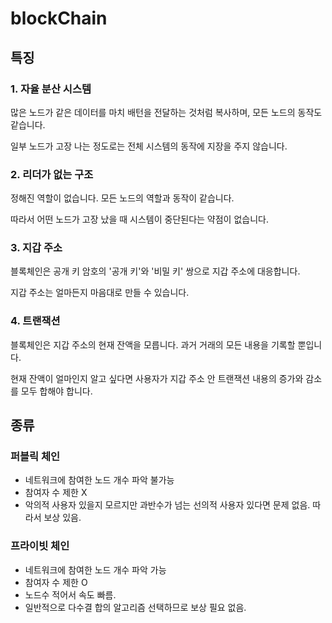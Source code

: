 # blockChain

## 특징
### 1. 자율 분산 시스템
많은 노드가 같은 데이터를 마치 배턴을 전달하는 것처럼 복사하며, 모든 노드의 동작도 같습니다.

일부 노드가 고장 나는 정도로는 전체 시스템의 동작에 지장을 주지 않습니다.
### 2. 리더가 없는 구조
정해진 역할이 없습니다. 모든 노드의 역할과 동작이 같습니다.

따라서 어떤 노드가 고장 났을 때 시스템이 중단된다는 약점이 없습니다.
### 3. 지갑 주소
블록체인은 공개 키 암호의 '공개 키'와 '비밀 키' 쌍으로 지갑 주소에 대응합니다.

지갑 주소는 얼마든지 마음대로 만들 수 있습니다.
### 4. 트랜잭션
블록체인은 지갑 주소의 현재 잔액을 모릅니다. 과거 거래의 모든 내용을 기록할 뿐입니다.

현재 잔액이 얼마인지 알고 싶다면 사용자가 지갑 주소 안 트랜잭션 내용의 증가와 감소를 모두 합해야 합니다.

## 종류
### 퍼블릭 체인
- 네트워크에 참여한 노드 개수 파악 불가능
- 참여자 수 제한 X
- 악의적 사용자 있을지 모르지만 과반수가 넘는 선의적 사용자 있다면 문제 없음. 따라서 보상 있음.

### 프라이빗 체인
- 네트워크에 참여한 노드 개수 파악 가능
- 참여자 수 제한 O
- 노드수 적어서 속도 빠름.
- 일반적으로 다수결 합의 알고리즘 선택하므로 보상 필요 없음.
